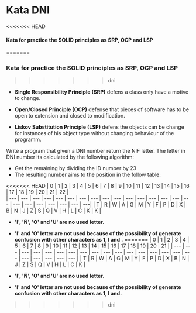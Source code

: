 # Kata DNI

<<<<<<< HEAD
#### **Kata for practice the SOLID principles as SRP, OCP and LSP**
=======
### **Kata for practice the SOLID principles as SRP, OCP and LSP**
>>>>>>> dni

- **Single Responsibility Principle (SRP)** defens a class only have a motive to change.

- **Open/Closed Principle (OCP)** defense that  pieces of software has to be open to extension and closed to modification.

- **Liskov Substitution Principle (LSP)** defens the objects can be change for instances of his object type without changing behaviour of the programm.

Write a program that given a DNI number return the NIF letter. The letter in DNI number its calculated by the following algorithm:

* Get the remaining by dividing the ID number by 23
* The resulting number aims to the position in the follow table:



<<<<<<< HEAD
| 0   | 1   | 2   | 3   | 4   | 5   | 6   | 7   | 8   | 9   | 10  | 11  | 12  | 13  | 14  | 15  | 16  | 17  | 18  | 19  | 20  | 21  | 22 |      
| --- | --- | --- | --- | --- | --- | --- | --- | --- | --- | --- | --- | --- | --- | --- | --- | --- | --- | --- | --- | --- | --- | ---|
| T   | R   | W   | A   | G   | M   | Y   | F   | P   | D   | X   | B   | N   | J   | Z   | S   | Q   | V   | H   | L   | C   | K   | K  |




- **'I', 'Ñ', 'O' and 'U' are no used letter.** 
- **'I' and 'O' letter are not used because of the possibility of generate confusion with other characters as 1, l and .**
=======
| 0   | 1   | 2   | 3   | 4   | 5   | 6   | 7   | 8   | 9   | 10  | 11  | 12  | 13  | 14  | 15  | 16  | 17  | 18  | 19  | 20  | 21  |
| --- | --- | --- | --- | --- | --- | --- | --- | --- | --- | --- | --- | --- | --- | --- | --- | --- | --- | --- | --- | --- | --- |
| T   | R   | W   | A   | G   | M   | Y   | F   | P   | D   | X   | B   | N   | J   | Z   | S   | Q   | V   | H   | L   | C   | K   |



- **'I', 'Ñ', 'O' and 'U' are no used letter.**
- **'I' and 'O' letter are not used because of the possibility of generate confusion with other characters as 1, l and.**
>>>>>>> dni
